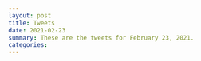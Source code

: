 ```yaml
---
layout: post
title: Tweets
date: 2021-02-23
summary: These are the tweets for February 23, 2021.
categories:
---
```


